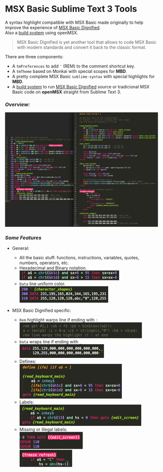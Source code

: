 # MSX Basic Sublime Text 3 Tools

A syntax highlight compatible with MSX Basic made originally to help improve the experience of [MSX Basic Dignified](https://github.com/farique1/msx-basic-dignified).  
Also a [build system](https://github.com/farique1/MSX-Sublime-Syntax/blob/master/MSX%20Badig%20Build.md) using openMSX.

>MSX Basic Dignified is yet another tool that allows to code MSX Basic with modern standards and convert it back to the classic format.  
 

There are three components:  
- A `tmPreferences` to add `'` (REM) to the comment shortcut key.  
- A `tmTheme` based on Monkai with special scopes for **MBD**.  
- A pretty complete MSX Basic `sublime-syntax` with special highlights for **MBD**.  
- A [build system](https://github.com/farique1/MSX-Sublime-Syntax/blob/master/MSX%20Badig%20Build.md) to run [MSX Basic Dignified](https://github.com/farique1/msx-basic-dignified) source or tradicional MSX Basic code on **openMSX** straight from Sublime Text 3.  

### *Overview:*  
![# Syntax-Overview](https://github.com/farique1/MSX-Sublime-Syntax/blob/master/Images/Syntax-Overview.jpg)  

### *Some Features*  
- General:  
  - All the basic stuff: functions, instructions, variables, quotes, numbers, operators, etc.  
  - Hexadecimal and Binary notation.  
![# Hex-notation-example](https://github.com/farique1/MSX-Sublime-Syntax/blob/master/Images/Hex-notation-example.png)  
  - `Data` line uniform color.  
![# Data-classic-example](https://github.com/farique1/MSX-Sublime-Syntax/blob/master/Images/Data-classic-example.png)  

- MSX Basic Dignified specific:  
  - `Rem` highlight warps line if ending with `:`  
![# Rem-wrap-example](https://github.com/farique1/MSX-Sublime-Syntax/blob/master/Images/Rem-wrap-example.png)  
  - `Data` wraps line if ending with `_`  
![# Data-example](https://github.com/farique1/MSX-Sublime-Syntax/blob/master/Images/Data-example.png)  
  - Defines:  
![# Define-example](https://github.com/farique1/MSX-Sublime-Syntax/blob/master/Images/Define-example.png)  
  - Labels:  
![# Label-example](https://github.com/farique1/MSX-Sublime-Syntax/blob/master/Images/Label-example.png)  
  - Missing or illegal labels:  
![# Missing-label-example](https://github.com/farique1/MSX-Sublime-Syntax/blob/master/Images/Missing-label-example.png)  
![# Non-standard-label-example](https://github.com/farique1/MSX-Sublime-Syntax/blob/master/Images/Non-standard-label-example.png)  
